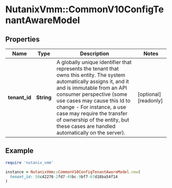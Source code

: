 # NutanixVmm::CommonV10ConfigTenantAwareModel

## Properties

| Name | Type | Description | Notes |
| ---- | ---- | ----------- | ----- |
| **tenant_id** | **String** | A globally unique identifier that represents the tenant that owns this entity. The system automatically assigns it, and it and is immutable from an API consumer perspective (some use cases may cause this Id to change - For instance, a use case may require the transfer of ownership of the entity, but these cases are handled automatically on the server).  | [optional][readonly] |

## Example

```ruby
require 'nutanix_vmm'

instance = NutanixVmm::CommonV10ConfigTenantAwareModel.new(
  tenant_id: 58c42276-2fd7-49bc-9bf7-67d18ba54f14
)
```

